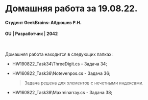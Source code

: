 # Домашняя работа за 19.08.22.
#### Студент GeekBrains: Абдюшев Р.Н.
#### GU | Разработчик | 2042
<br>

Домашняя работа находится в следующих папках:
* HW190822_Task34\ThreeDigit.cs - Задача 34;
* HW160822_Task36\Notevenpos.cs - Задача 36;

    > Задача решена для элементов с нечетными индексами.

* HW160822_Task38\Maxminarray.cs - Задача 38;
